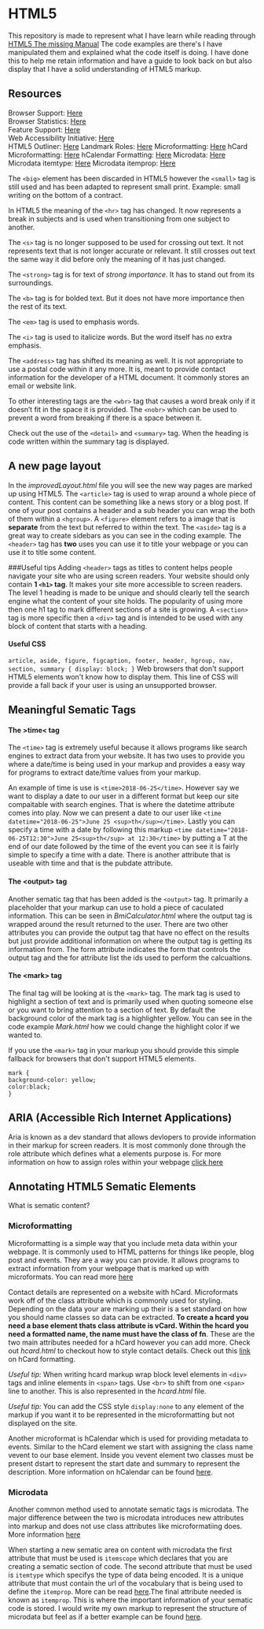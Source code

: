 # HTML5

This repository is made to represent what I have learn while reading through [HTML5 The missing Manual](http://shop.oreilly.com/product/0636920029243.do) The code examples are there's I have manipulated them and explained what the code itself is doing. I have done this to help me retain information and have a guide to look back on but also display that I have a solid understanding of HTML5 markup.

## Resources

Browser Support: [Here](https://caniuse.com/)  
Browser Statistics: [Here](http://gs.statcounter.com/)  
Feature Support: [Here](https://modernizr.com/)  
Web Accessibility Initiative: [Here](https://www.w3.org/WAI/)  
HTML5 Outliner: [Here](https://gsnedders.html5.org/outliner/)
Landmark Roles: [Here](https://www.w3.org/TR/2017/NOTE-wai-aria-practices-1.1-20171214/examples/landmarks/index.html)
Microformatting: [Here](http://microformats.org/wiki/what-are-microformats)
hCard Microformatting: [Here](http://microformats.org/wiki/hcard)
hCalendar Formatting: [Here](http://microformats.org/wiki/hcalendar)
Microdata: [Here](https://www.w3.org/TR/microdata/)
Microdata itemtype: [Here](https://developer.mozilla.org/en-US/docs/Web/HTML/Global_attributes/itemtype)
Microdata itemprop: [Here](https://developer.mozilla.org/en-US/docs/Web/HTML/Global_attributes/itemprop)

The `<big>` element has been discarded in HTML5 however the `<small>` tag is still used and has been adapted to represent small print. Example: small writing on the bottom of a contract.

In HTML5 the meaning of the `<hr>` tag has changed. It now represents a break in subjects and is used when transitioning from one subject to another.

The `<s>` tag is no longer supposed to be used for crossing out text. It not represents text that is not longer accurate or relevant. It still crosses out text the same way it did before only the meaning of it has just changed.

The `<strong>` tag is for text of _strong importance_. It has to stand out from its surroundings.

The `<b>` tag is for bolded text. But it does not have more importance then the rest of its text.

The `<em>` tag is used to emphasis words.

The `<i>` tag is used to italicize words. But the word itself has no extra emphasis.

The `<address>` tag has shifted its meaning as well. It is not appropriate to use a postal code within it any more. It is, meant to provide contact information for the developer of a HTML document. It commonly stores an email or website link.

To other interesting tags are the `<wbr>` tag that causes a word break only if it doesn’t fit in the space it is provided. The `<nobr>` which can be used to prevent a word from breaking if there is a space between it.

Check out the use of the `<detail>` and `<summary>` tag. When the heading is code written within the summary tag is displayed.

## A new page layout

In the _improvedLayout.html_ file you will see the new way pages are marked up using HTML5. The `<article>` tag is used to wrap around a whole piece of content. This content can be something like a news story or a blog post. If one of your post contains a header and a sub header you can wrap the both of them within a `<hgroup>`. A `<figure>` element refers to a image that is **separate** from the text but referred to within the text. The `<aside>` tag is a great way to create sidebars as you can see in the coding example. The `<header>` tag has **two** uses you can use it to title your webpage or you can use it to title some content.

###Useful tips
Adding `<header>` tags as titles to content helps people navigate your site who are using screen readers.
Your website should only contain **1 `<h1>` tag**. It makes your site more accessible to screen readers. The level 1 heading is made to be unique and should clearly tell the search engine what the content of your site holds. The popularity of using more then one h1 tag to mark different sections of a site is growing. A `<section>` tag is more specific then a `<div>` tag and is intended to be used with any block of content that starts with a heading.

#### Useful CSS

`article, aside, figure, figcaption, footer, header, hgroup, nav, section, summary { display: block; }` Web browsers that don't support HTML5 elements won't know how to display them. This line of CSS will provide a fall back if your user is using an unsupported browser.

## Meaningful Sematic Tags

#### The &gt;time&lt; tag

The `<time>` tag is extremely useful because it allows programs like search engines to extract data from your website. It has two uses to provide you where a date/time is being used in your markup and provides a easy way for programs to extract date/time values from your markup.

An example of time is use is `<time>2018-06-25</time>`. However say we want to display a date to our user in a different format but keep our site compaitable with search engines. That is where the datetime attribute comes into play. Now we can present a date to our user like `<time datetime="2018-06-25">June 25 <sup>th</sup></time>`. Lastly you can specify a time with a date by following this markup `<time datetime="2018-06-25T12:30">June 25<sup>th</sup> at 12:30</time>` by putting a T at the end of our date followed by the time of the event you can see it is fairly simple to specify a time with a date. There is another attribute that is useable with time and that is the pubdate attribute.

#### The &lt;output&gt; tag

Another sematic tag that has been added is the `<output>` tag. It primarily a placeholder that your markup can use to hold a piece of caculated information. This can be seen in _BmiCalculator.html_ where the output tag is wrapped around the result returned to the user. There are two other attributes you can provide the output tag that have no effect on the results but just provide additional information on where the output tag is getting its information from. The form attribute indicates the form that controls the output tag and the for attribute list the ids used to perform the calcualtions.

#### The &lt;mark&gt; tag

The final tag will be looking at is the `<mark>` tag. The mark tag is used to highlight a section of text and is primarily used when quoting someone else or you want to bring attention to a section of text. By default the background color of the mark tag is a highlighter yellow. You can see in the code example _Mark.html_ how we could change the highlight color if we wanted to.

If you use the `<mark>` tag in your markup you should provide this simple fallback for browsers that don't support HTML5 elements.

`mark {`  
 `background-color: yellow;`  
 `color:black;`  
`}`

## ARIA (Accessible Rich Internet Applications)

Aria is known as a dev standard that allows devlopers to provide information in their markup for screen readers. It is most commonly done through the role attribute which defines what a elements purpose is. For more information on how to assign roles within your webpage [click here](https://www.w3.org/TR/2017/NOTE-wai-aria-practices-1.1-20171214/examples/landmarks/index.html)

## Annotating HTML5 Sematic Elements

What is sematic content?

### Microformatting

Microformatting is a simple way that you include meta data within your webpage. It is commonly used to HTML patterns for things like people, blog post and events. They are a way you can provide. It allows programs to extract information from your webpage that is marked up with microformats. You can read more [here](http://microformats.org/wiki/what-are-microformats)

Contact details are represented on a website with hCard. Microformats work off of the class attribute which is commonly used for styling. Depending on the data your are marking up their is a set standard on how you should name classes so data can be extracted. **To create a hcard you need a base element thats class attribute is vCard. Within the hcard you need a formatted name, the name must have the class of fn**. These are the two main attributes needed for a hCard however you can add more. Check out _hcard.html_ to checkout how to style contact details. Check out this [link](http://microformats.org/wiki/hcard) on hCard formatting.

_Useful tip:_ When writing hcard markup wrap block level elements in `<div>` tags and inline elements in `<span>` tags. Use `<br>` to shift from one `<span>` line to another. This is also represented in the _hcard.html_ file.

_Useful tip:_ You can add the CSS style `display:none` to any element of the markup if you want it to be represented in the microformatting but not displayed on the site.

Another microformat is hCalendar which is used for providing metadata to events. Similar to the hCard element we start with assigning the class name vevent to our base element. Inside you vevent element two classes must be present dstart to represent the start date and summary to represent the description. More information on hCalendar can be found [here](http://microformats.org/wiki/hcalendar).

### Microdata

Another common method used to annotate sematic tags is microdata. The major difference between the two is microdata introduces new attributes into markup and does not use class attributes like microformatiing does. More information [here](https://www.w3.org/TR/microdata/)

When starting a new sematic area on content with microdata the first attribute that must be used is `itemscope` which declares that you are creating a sematic section of code. The second attribute that must be used is `itemtype` which specifys the type of data being encoded. It is a unique attribute that must contain the url of the vocabulary that is being used to define the `itemprop`. More can be read [here](https://developer.mozilla.org/en-US/docs/Web/HTML/Global_attributes/itemtype).The final attribute needed is known as `itemprop`. This is where the important information of your sematic code is stored. I would write my own markup to represent the structure of microdata but feel as if a better example can be found [here](https://developer.mozilla.org/en-US/docs/Web/HTML/Global_attributes/itemprop).
